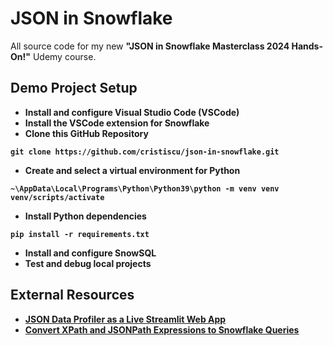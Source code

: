 # JSON in Snowflake

All source code for my new **"JSON in Snowflake Masterclass 2024 Hands-On!"** Udemy course.

## Demo Project Setup

* **Install and configure Visual Studio Code (VSCode)**
* **Install the VSCode extension for Snowflake**
* **Clone this GitHub Repository**

**`git clone https://github.com/cristiscu/json-in-snowflake.git`**

* **Create and select a virtual environment for Python**

**`~\AppData\Local\Programs\Python\Python39\python -m venv venv`**  
**`venv/scripts/activate`**  

* **Install Python dependencies**

**`pip install -r requirements.txt`**

* **Install and configure SnowSQL**
* **Test and debug local projects**

## External Resources

* [**JSON Data Profiler as a Live Streamlit Web App**](https://medium.com/snowflake/json-data-profiler-as-a-live-streamlit-web-app-54096b00a615)
* [**Convert XPath and JSONPath Expressions to Snowflake Queries**](https://medium.com/snowflake/convert-xpath-and-jsonpath-expressions-to-snowflake-queries-e34ca15bfa6b)

